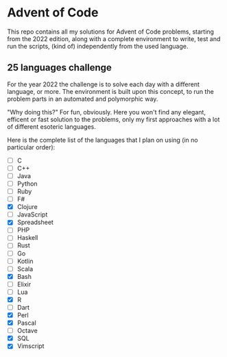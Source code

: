 # Advent of Code
This repo contains all my solutions for Advent of Code problems, starting from the 2022 edition, along with a complete environment to write, test and run the scripts, (kind of) independently from the used language.

## 25 languages challenge
For the year 2022 the challenge is to solve each day with a different language, or more. The environment is built upon this concept, to run the problem parts in an automated and polymorphic way.

"Why doing this?" For fun, obviously. Here you won't find any elegant, efficent or fast solution to the problems, only my first approaches with a lot of different esoteric languages.

Here is the complete list of the languages that I plan on using (in no particular order):
- [ ] C
- [ ] C++
- [ ] Java
- [ ] Python
- [ ] Ruby
- [ ] F#
- [X] Clojure
- [ ] JavaScript
- [X] Spreadsheet
- [ ] PHP
- [ ] Haskell
- [ ] Rust
- [ ] Go
- [ ] Kotlin
- [ ] Scala
- [X] Bash
- [ ] Elixir
- [ ] Lua
- [X] R
- [ ] Dart
- [X] Perl
- [X] Pascal
- [ ] Octave
- [X] SQL
- [X] Vimscript
